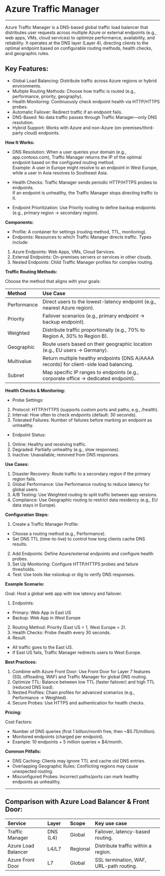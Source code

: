 # Azure Traffic Manager
---

Azure Traffic Manager is a DNS-based global traffic load balancer that distributes user requests across multiple Azure or external endpoints (e.g., web apps, VMs, cloud services) to optimize performance, availability, and reliability. It operates at the DNS layer (Layer 4), directing clients to the optimal endpoint based on configurable routing methods, health checks, and geographic rules.

## Key Features:

* Global Load Balancing: Distribute traffic across Azure regions or hybrid environments.  
* Multiple Routing Methods: Choose how traffic is routed (e.g., performance, priority, geography).  
* Health Monitoring: Continuously check endpoint health via HTTP/HTTPS probes.  
* Automatic Failover: Redirect traffic if an endpoint fails.  
* DNS-Based: No data traffic passes through Traffic Manager—only DNS resolution.  
* Hybrid Support: Works with Azure and non-Azure (on-premises/third-party cloud) endpoints.

**How It Works:**

* DNS Resolution: When a user queries your domain (e.g., app.contoso.com), Traffic Manager returns the IP of the optimal endpoint based on the configured routing method.  
  Example: A user in Europe might resolve to an endpoint in West Europe, while a user in Asia resolves to Southeast Asia.  
    
* Health Checks: Traffic Manager sends periodic HTTP/HTTPS probes to endpoints.  
  If an endpoint is unhealthy, the Traffic Manager stops directing traffic to it.  
    
* Endpoint Prioritization: Use Priority routing to define backup endpoints (e.g., primary region → secondary region).

**Components:**

* Profile: A container for settings (routing method, TTL, monitoring).  
* Endpoints: Resources to which Traffic Manager directs traffic. Types include:  
1. Azure Endpoints: Web Apps, VMs, Cloud Services.  
2. External Endpoints: On-premises servers or services in other clouds.  
3. Nested Endpoints: Child Traffic Manager profiles for complex routing.

**Traffic Routing Methods:**

Choose the method that aligns with your goals:

| Method | Use Case |
| :---- | :---- |
| Performance | Direct users to the lowest-latency endpoint (e.g., nearest Azure region). |
| Priority | Failover scenarios (e.g., primary endpoint → backup endpoint). |
| Weighted | Distribute traffic proportionally (e.g., 70% to Region A, 30% to Region B). |
| Geographic | Route users based on their geographic location (e.g., EU users → Germany). |
| Multivalue | Return multiple healthy endpoints (DNS A/AAAA records) for client-side load balancing. |
| Subnet | Map specific IP ranges to endpoints (e.g., corporate office → dedicated endpoint). |

**Health Checks & Monitoring:** 

* Probe Settings:  
1. Protocol: HTTP/HTTPS (supports custom ports and paths, e.g., /health).  
2. Interval: How often to check endpoints (default: 30 seconds).  
3. Tolerated Failures: Number of failures before marking an endpoint as unhealthy.  
     
* Endpoint Status:  
1. Online: Healthy and receiving traffic.  
2. Degraded: Partially unhealthy (e.g., slow responses).  
3. Inactive: Unavailable; removed from DNS responses.

**Use Cases:**

1. Disaster Recovery: Route traffic to a secondary region if the primary region fails.  
2. Global Performance: Use Performance routing to reduce latency for global users.  
3. A/B Testing: Use Weighted routing to split traffic between app versions.  
4. Compliance: Use Geographic routing to restrict data residency (e.g., EU data stays in Europe).

**Configuration Steps:**

1. Create a Traffic Manager Profile:  
* Choose a routing method (e.g., Performance).  
* Set DNS TTL (time-to-live) to control how long clients cache DNS results.  
2. Add Endpoints: Define Azure/external endpoints and configure health probes.  
3. Set Up Monitoring: Configure HTTP/HTTPS probes and failure thresholds.  
4. Test: Use tools like nslookup or dig to verify DNS responses.

**Example Scenario:**

Goal: Host a global web app with low latency and failover.

1. Endpoints:  
* Primary: Web App in East US  
* Backup: Web App in West Europe  
2. Routing Method: Priority (East US \= 1, West Europe \= 2).  
3. Health Checks: Probe /health every 30 seconds.  
4. Result:  
* All traffic goes to the East US.  
* If East US fails, Traffic Manager redirects users to West Europe.

**Best Practices:**

1. Combine with Azure Front Door: Use Front Door for Layer 7 features (SSL offloading, WAF) and Traffic Manager for global DNS routing.  
2. Optimize TTL: Balance between low TTL (faster failover) and high TTL (reduced DNS load).  
3. Nested Profiles: Chain profiles for advanced scenarios (e.g., Performance → Weighted).  
4. Secure Probes: Use HTTPS and authentication for health checks.

**Pricing:**

Cost Factors:

* Number of DNS queries (first 1 billion/month free, then \~$0.75/million).  
* Monitored endpoints (charged per endpoint).  
* Example: 10 endpoints \+ 5 million queries ≈ $4/month.

**Common Pitfalls:**

* DNS Caching: Clients may ignore TTL and cache old DNS entries.  
* Overlapping Geographic Rules: Conflicting regions may cause unexpected routing.  
* Misconfigured Probes: Incorrect paths/ports can mark healthy endpoints as unhealthy.

---

## Comparison with Azure Load Balancer & Front Door:

| Service | Layer | Scope | Key use case |
| :---- | :---- | :---- | :---- |
| Traffic Manager | DNS (L4) | Global | Failover, latency-based routing. |
| Azure Load Balancer | L4/L7 | Regional | Distribute traffic within a region. |
| Azure Front Door | L7 | Global | SSL termination, WAF, URL-path routing. |



